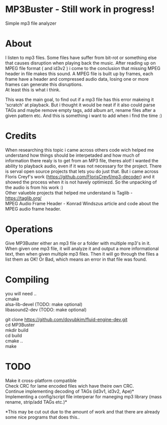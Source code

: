 # MP3Buster - Still work in progress!
Simple mp3 file analyzer


# About
I listen to mp3 files. Some files have suffer from bit-rot or something else that causes disruption when playing back the music. After reading up on MPEG file format ( and id3v2 ) i come to the conclusion that missing MPEG header in file makes this sound. A MPEG file is built up by frames, each frame have a header and compressed audio data, losing one or more frames can generate this disruptions.  
At least this is what i think.  

This was the main goal, to find out if a mp3 file has this error makeing it 'scratch' at playback. But i thought it would be neat if it also could parse TAGs and maybe remove empty tags, add album art, rename files after a given pattern etc. And this is something i want to add when i find the time :)  


# Credits
When researching this topic i came across others code wich helped me understand how things should be interpetaded and how much of information there realy is to get from an MP3 file, theres alot!
I wanted the ability to playback audio, even if it was not necessary for the project. There is serval open source projects that lets you do just that. But i came across Floris Creyf's work (https://github.com/FlorisCreyf/mp3-decoder) and it showed the process when it is not havely optimiezd. So the unpacking of the audio is from his work :)  
Other valueble projects that helped me understand is
Taglib - https://taglib.org/  
MPEG Audio Frame Header - Konrad Windszus article and code about the MPEG audio frame header.  

# Operations
Give MP3Buster either an mp3 file or a folder with multiple mp3's in it. When given one mp3 file, it will analyze it and output a more informational text, then when given multiple mp3 files. Then it will go through the files a list them as OK! Or Bad, which means an error in that file was found.

# Compiling
you will need ..  
cmake  
alsa-lib-devel (TODO: make optional)  
libasound2-dev (TODO: make optional)  

git clone https://github.com/doyubkim/fluid-engine-dev.git  
cd MP3Buster  
mkdir build  
cd build  
cmake ..  
make  


# TODO
Make it cross-platform compatible  
Check CRC for lame encoded files wich have theire own CRC.  
Continue implementing decoding of TAGs (id3v1, id3v2, Ape)*  
Implementing a config/script file interperar for maneging mp3 library (mass rename, strip/add TAGs etc.)*
  
 *This may be cut out due to the amount of work and that there are already some nice programs that does this..

